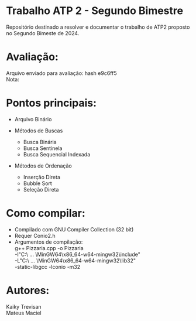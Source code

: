 # Trabalho ATP 2 - Segundo Bimestre
Repositório destinado a resolver e documentar o trabalho de ATP2 proposto no Segundo Bimeste de 2024.

# Avaliação:
  Arquivo enviado para avaliação: hash e9c6ff5  
  Nota:

# Pontos principais:
- Arquivo Binário
  
- Métodos de Buscas  
  - Busca Binária  
  - Busca Sentinela  
  - Busca Sequencial Indexada  
  
- Métodos de Ordenação  
  - Inserção Direta  
  - Bubble Sort  
  - Seleção Direta  

# Como compilar:
- Compilado com GNU Compiler Collection (32 bit)
- Requer Conio2.h
- Argumentos de compilação:  
  g++ Pizzaria.cpp -o Pizzaria  
  -I"C:\ ... \MinGW64\x86_64-w64-mingw32\include"  
  -L"C:\ ... \MinGW64\x86_64-w64-mingw32\lib32"  
  -static-libgcc -lconio -m32

# Autores:
  Kaiky Trevisan  
  Mateus Maciel
